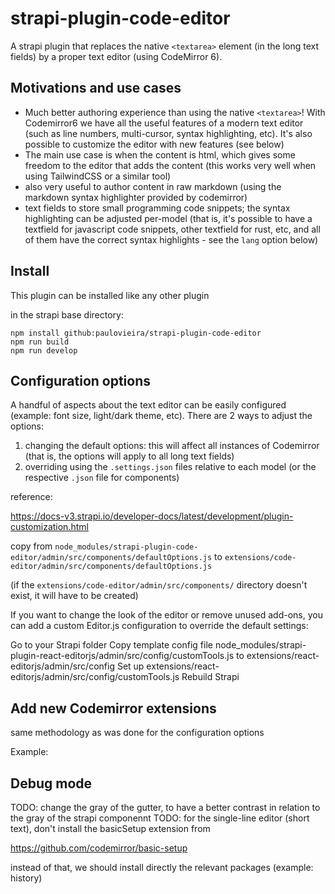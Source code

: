 # strapi-plugin-code-editor

A strapi plugin that replaces the native `<textarea>` element (in the long text fields) by a proper text editor (using CodeMirror 6).


## Motivations and use cases

- Much better authoring experience than using the native `<textarea>`! With Codemirror6 we have all the useful features of a modern text editor (such as line numbers, multi-cursor, syntax highlighting, etc). It's also possible to customize the editor with new features (see below)
- The main use case is when the content is html, which gives some freedom to the editor that adds the content (this works very well when using TailwindCSS or a similar tool)
- also very useful to author content in raw markdown (using the markdown syntax highlighter provided by codemirror)
- text fields to store small programming code snippets; the syntax highlighting can be adjusted per-model (that is, it's possible to have a textfield for javascript code snippets, other textfield for rust, etc, and all of them have the correct syntax highlights - see the `lang` option below)

## Install

This plugin can be installed like any other plugin

in the strapi base directory:

```
npm install github:paulovieira/strapi-plugin-code-editor
npm run build
npm run develop
```

## Configuration options

A handful of aspects about the text editor can be easily configured (example: font size, light/dark theme, etc). There are 2 ways to adjust the options:

1) changing the default options: this will affect all instances of Codemirror (that is, the options will apply to all long text fields)
2) overriding using the `.settings.json` files relative to each model (or the respective `.json` file for components)




reference:

https://docs-v3.strapi.io/developer-docs/latest/development/plugin-customization.html

copy from 
```node_modules/strapi-plugin-code-editor/admin/src/components/defaultOptions.js```
to
```extensions/code-editor/admin/src/components/defaultOptions.js```

(if the `extensions/code-editor/admin/src/components/` directory doesn't exist, it will have to be created)





If you want to change the look of the editor or remove unused add-ons, you can add a custom Editor.js configuration to override the default settings:

Go to your Strapi folder
Copy template config file node_modules/strapi-plugin-react-editorjs/admin/src/config/customTools.js to extensions/react-editorjs/admin/src/config
Set up extensions/react-editorjs/admin/src/config/customTools.js
Rebuild Strapi


## Add new Codemirror extensions

same methodology as was done for the configuration options

Example:

## Debug mode

TODO: change the gray of the gutter, to have a better contrast in relation to the gray of the strapi componennt
TODO: for the single-line editor (short text), don't install the basicSetup extension from

https://github.com/codemirror/basic-setup

instead of that, we should install directly the relevant packages (example: history)